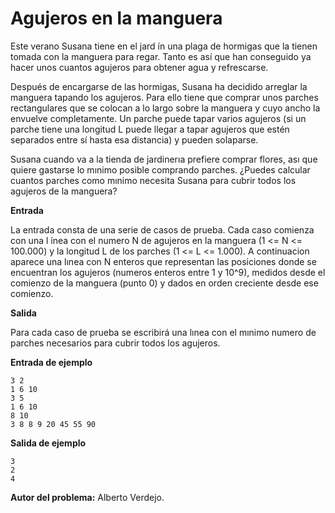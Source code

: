 # Agujeros en la manguera

Este verano Susana tiene en el jard ́ın una plaga de hormigas que la tienen tomada con la manguera para regar. Tanto es así que han conseguido ya hacer unos cuantos agujeros para obtener agua y refrescarse.

Después de encargarse de las hormigas, Susana ha decidido arreglar la manguera tapando los agujeros. Para ello tiene que comprar unos parches rectangulares que se colocan a lo largo sobre la manguera y cuyo ancho la envuelve completamente. Un parche puede tapar varios agujeros (si un parche tiene una longitud L puede llegar a tapar agujeros que estén separados entre sí hasta esa distancia) y pueden solaparse.

Susana cuando va a la tienda de jardinerıa prefiere comprar flores, ası que quiere gastarse lo mınimo posible comprando parches. ¿Puedes calcular cuantos parches como mınimo necesita Susana para cubrir todos los agujeros de la manguera?

**Entrada**

La entrada consta de una serie de casos de prueba. Cada caso comienza con una l ́ınea con el numero N de agujeros en la manguera (1 <= N <= 100.000) y la longitud L de los parches (1 <= L <= 1.000). A continuacion aparece una lınea con N enteros que representan las posiciones donde se encuentran los agujeros (numeros enteros entre 1 y 10^9), medidos desde el comienzo de la manguera (punto 0) y dados en orden creciente desde ese comienzo.

**Salida**

Para cada caso de prueba se escribirá una lınea con el mınimo numero de parches necesarios para cubrir todos los agujeros.

**Entrada de ejemplo**

    3 2
    1 6 10
    3 5
    1 6 10
    8 10
    3 8 8 9 20 45 55 90

**Salida de ejemplo**

    3
    2
    4
    
 
 **Autor del problema:** Alberto Verdejo.
